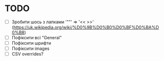# TODO

- [ ] Зробити шось з лапками '""' => '<< >>' (https://uk.wikipedia.org/wiki/%D0%9B%D0%B0%D0%BF%D0%BA%D0%B8)
- [ ] Пофіксити всі "General"
- [ ] Пофіксити шрифти
- [ ] Пофіксити images
- [ ] CSV overrides?
